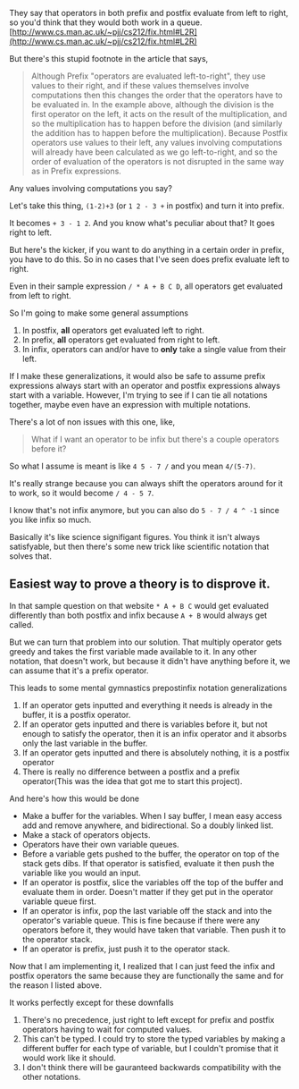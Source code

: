 They say that operators in both prefix and postfix evaluate from left to right, so you'd think that they would both work in a queue. [http://www.cs.man.ac.uk/~pjj/cs212/fix.html#L2R](http://www.cs.man.ac.uk/~pjj/cs212/fix.html#L2R)

But there's this stupid footnote in the article that says,

> Although Prefix "operators are evaluated left-to-right", they use values to their right, and if these values themselves involve computations then this changes the order that the operators have to be evaluated in. In the example above, although the division is the first operator on the left, it acts on the result of the multiplication, and so the multiplication has to happen before the division (and similarly the addition has to happen before the multiplication).
> Because Postfix operators use values to their left, any values involving computations will already have been calculated as we go left-to-right, and so the order of evaluation of the operators is not disrupted in the same way as in Prefix expressions. 

Any values involving computations you say?

Let's take this thing, `(1-2)+3` (or `1 2 - 3 +` in postfix) and turn it into prefix.

It becomes `+ 3 - 1 2`. And you know what's peculiar about that? It goes right to left.

But here's the kicker, if you want to do anything in a certain order in prefix, you have to do this. So in no cases that I've seen does prefix evaluate left to right.

Even in their sample expression `/ * A + B C D`, all operators get evaluated from left to right.

So I'm going to make some general assumptions

1. In postfix, **all** operators get evaluated left to right.
2. In prefix, **all** operators get evaluated from right to left.
3. In infix, operators can and/or have to **only** take a single value from their left.

If I make these generalizations, it would also be safe to assume prefix expressions always start with an operator and postfix expressions always start with a variable. However, I'm trying to see if I can tie all notations together, maybe even have an expression with multiple notations.

There's a lot of non issues with this one, like,

> What if I want an operator to be infix but there's a couple operators before it?

So what I assume is meant is like `4 5 - 7 /` and you mean `4/(5-7)`.

It's really strange because you can always shift the operators around for it to work, so it would become `/ 4 - 5 7`.

I know that's not infix anymore, but you can also do `5 - 7 / 4 ^ -1` since you like infix so much.

Basically it's like science signifigant figures. You think it isn't always satisfyable, but then there's some new trick like scientific notation that solves that.

## Easiest way to prove a theory is to disprove it.

In that sample question on that website `* A + B C` would get evaluated differently than both postfix and infix because `A + B` would always get called.

But we can turn that problem into our solution. That multiply operator gets greedy and takes the first variable made available to it. In any other notation, that doesn't work, but because it didn't have anything before it, we can assume that it's a prefix operator.

This leads to some mental gymnastics prepostinfix notation generalizations

1. If an operator gets inputted and everything it needs is already in the buffer, it is a postfix operator.
2. If an operator gets inputted and there is variables before it, but not enough to satisfy the operator, then it is an infix operator and it absorbs only the last variable in the buffer.
3. If an operator gets inputted and there is absolutely nothing, it is a postfix operator
4. There is really no difference between a postfix and a prefix operator(This was the idea that got me to start this project).

And here's how this would be done

* Make a buffer for the variables. When I say buffer, I mean easy access add and remove anywhere, and bidirectional. So a doubly linked list.
* Make a stack of operators objects.
* Operators have their own variable queues.
* Before a variable gets pushed to the buffer, the operator on top of the stack gets dibs. If that operator is satisfied, evaluate it then push the variable like you would an input.
* If an operator is postfix, slice the variables off the top of the buffer and evaluate them in order. Doesn't matter if they get put in the operator variable queue first.
* If an operator is infix, pop the last variable off the stack and into the operator's variable queue. This is fine because if there were any operators before it, they would have taken that variable. Then push it to the operator stack.
* If an operator is prefix, just push it to the operator stack.

Now that I am implementing it, I realized that I can just feed the infix and postfix operators the same because they are functionally the same and for the reason I listed above.

It works perfectly except for these downfalls

1. There's no precedence, just right to left except for prefix and postfix operators having to wait for computed values.
2. This can't be typed. I could try to store the typed variables by making a different buffer for each type of variable, but I couldn't promise that it would work like it should.
3. I don't think there will be gauranteed backwards compatibility with the other notations.

